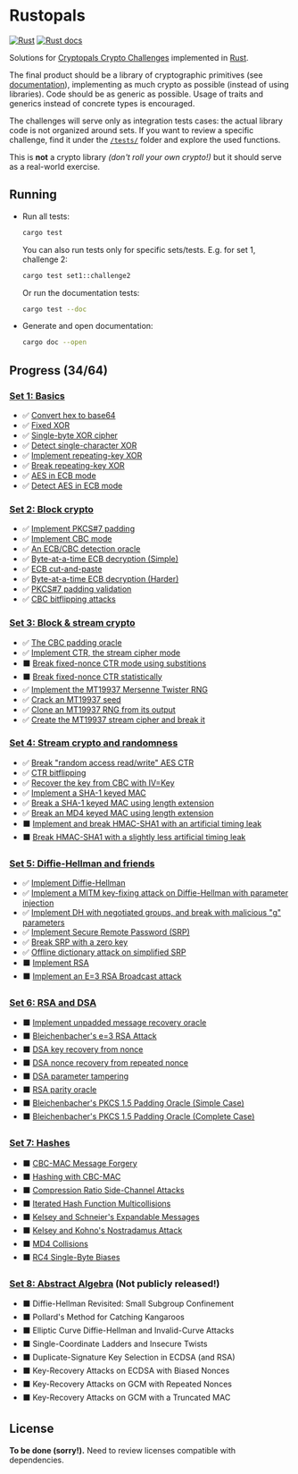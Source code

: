 # Rustopals

[![Rust](https://github.com/alvaro-cuesta/rustopals/actions/workflows/rust.yml/badge.svg)](https://github.com/alvaro-cuesta/rustopals/actions/workflows/rust.yml) [![Rust docs](https://img.shields.io/badge/Rust-docs-blue)](https://alvaro-cuesta.github.io/rustopals/rustopals/)

Solutions for [Cryptopals Crypto Challenges](https://cryptopals.com/)
implemented in [Rust](https://www.rust-lang.org/).

The final product should be a library of cryptographic primitives (see
[documentation](https://alvaro-cuesta.github.io/rustopals/rustopals/)),
implementing as much crypto as possible (instead of using libraries). Code
should be as generic as possible. Usage of traits and generics instead of
concrete types is encouraged.

The challenges will serve only as integration tests cases: the actual library
code is not organized around sets. If you want to review a specific challenge,
find it under the [`/tests/`](/tests/) folder and explore the used functions.

This is **not** a crypto library _(don't roll your own crypto!)_ but it should
serve as a real-world exercise.

## Running

- Run all tests:

    ```sh
    cargo test
    ```

    You can also run tests only for specific sets/tests. E.g. for set 1, challenge 2:

    ```sh
    cargo test set1::challenge2
    ```

    Or run the documentation tests:

    ```sh
    cargo test --doc
    ```

- Generate and open documentation:

    ```sh
    cargo doc --open
    ```

## Progress (34/64)

### [Set 1: Basics](https://cryptopals.com/sets/1)

- ✅ [Convert hex to base64](https://cryptopals.com/sets/1/challenges/1)
- ✅ [Fixed XOR](https://cryptopals.com/sets/1/challenges/2)
- ✅ [Single-byte XOR cipher](https://cryptopals.com/sets/1/challenges/3)
- ✅ [Detect single-character XOR](https://cryptopals.com/sets/1/challenges/4)
- ✅ [Implement repeating-key XOR](https://cryptopals.com/sets/1/challenges/5)
- ✅ [Break repeating-key XOR](https://cryptopals.com/sets/1/challenges/6)
- ✅ [AES in ECB mode](https://cryptopals.com/sets/1/challenges/7)
- ✅ [Detect AES in ECB mode](https://cryptopals.com/sets/1/challenges/8)

### [Set 2: Block crypto](https://cryptopals.com/sets/2)

- ✅ [Implement PKCS#7 padding](https://cryptopals.com/sets/2/challenges/9)
- ✅ [Implement CBC mode](https://cryptopals.com/sets/2/challenges/10)
- ✅ [An ECB/CBC detection oracle](https://cryptopals.com/sets/2/challenges/11)
- ✅ [Byte-at-a-time ECB decryption (Simple)](https://cryptopals.com/sets/2/challenges/12)
- ✅ [ECB cut-and-paste](https://cryptopals.com/sets/2/challenges/13)
- ✅ [Byte-at-a-time ECB decryption (Harder)](https://cryptopals.com/sets/2/challenges/14)
- ✅ [PKCS#7 padding validation](https://cryptopals.com/sets/2/challenges/15)
- ✅ [CBC bitflipping attacks](https://cryptopals.com/sets/2/challenges/16)

### [Set 3: Block & stream crypto](https://cryptopals.com/sets/3)

- ✅ [The CBC padding oracle](https://cryptopals.com/sets/3/challenges/17)
- ✅ [Implement CTR, the stream cipher mode](https://cryptopals.com/sets/3/challenges/18)
- ⬛ [Break fixed-nonce CTR mode using substitions](https://cryptopals.com/sets/3/challenges/19)
- ⬛ [Break fixed-nonce CTR statistically](https://cryptopals.com/sets/3/challenges/20)
- ✅ [Implement the MT19937 Mersenne Twister RNG](https://cryptopals.com/sets/3/challenges/21)
- ✅ [Crack an MT19937 seed](https://cryptopals.com/sets/3/challenges/22)
- ✅ [Clone an MT19937 RNG from its output](https://cryptopals.com/sets/3/challenges/23)
- ✅ [Create the MT19937 stream cipher and break it](https://cryptopals.com/sets/3/challenges/24)

### [Set 4: Stream crypto and randomness](https://cryptopals.com/sets/4)

- ✅ [Break "random access read/write" AES CTR](https://cryptopals.com/sets/4/challenges/25)
- ✅ [CTR bitflipping](https://cryptopals.com/sets/4/challenges/26)
- ✅ [Recover the key from CBC with IV=Key](https://cryptopals.com/sets/4/challenges/27)
- ✅ [Implement a SHA-1 keyed MAC](https://cryptopals.com/sets/4/challenges/28)
- ✅ [Break a SHA-1 keyed MAC using length extension](https://cryptopals.com/sets/4/challenges/29)
- ✅ [Break an MD4 keyed MAC using length extension](https://cryptopals.com/sets/4/challenges/30)
- ⬛ [Implement and break HMAC-SHA1 with an artificial timing leak](https://cryptopals.com/sets/4/challenges/31)
- ⬛ [Break HMAC-SHA1 with a slightly less artificial timing leak](https://cryptopals.com/sets/4/challenges/32)

### [Set 5: Diffie-Hellman and friends](https://cryptopals.com/sets/5)

- ✅ [Implement Diffie-Hellman](https://cryptopals.com/sets/5/challenges/33)
- ✅ [Implement a MITM key-fixing attack on Diffie-Hellman with parameter injection](https://cryptopals.com/sets/5/challenges/34)
- ✅ [Implement DH with negotiated groups, and break with malicious "g" parameters](https://cryptopals.com/sets/5/challenges/35)
- ✅ [Implement Secure Remote Password (SRP)](https://cryptopals.com/sets/5/challenges/36)
- ✅ [Break SRP with a zero key](https://cryptopals.com/sets/5/challenges/37)
- ✅ [Offline dictionary attack on simplified SRP](https://cryptopals.com/sets/5/challenges/38)
- ⬛ [Implement RSA](https://cryptopals.com/sets/5/challenges/39)
- ⬛ [Implement an E=3 RSA Broadcast attack](https://cryptopals.com/sets/5/challenges/40)

### [Set 6: RSA and DSA](https://cryptopals.com/sets/6)

- ⬛ [Implement unpadded message recovery oracle](https://cryptopals.com/sets/6/challenges/41)
- ⬛ [Bleichenbacher's e=3 RSA Attack](https://cryptopals.com/sets/6/challenges/42)
- ⬛ [DSA key recovery from nonce](https://cryptopals.com/sets/6/challenges/43)
- ⬛ [DSA nonce recovery from repeated nonce](https://cryptopals.com/sets/6/challenges/44)
- ⬛ [DSA parameter tampering](https://cryptopals.com/sets/6/challenges/45)
- ⬛ [RSA parity oracle](https://cryptopals.com/sets/6/challenges/46)
- ⬛ [Bleichenbacher's PKCS 1.5 Padding Oracle (Simple Case)](https://cryptopals.com/sets/6/challenges/47)
- ⬛ [Bleichenbacher's PKCS 1.5 Padding Oracle (Complete Case)](https://cryptopals.com/sets/6/challenges/48)

### [Set 7: Hashes](https://cryptopals.com/sets/7)

- ⬛ [CBC-MAC Message Forgery](https://cryptopals.com/sets/7/challenges/49)
- ⬛ [Hashing with CBC-MAC](https://cryptopals.com/sets/7/challenges/50)
- ⬛ [Compression Ratio Side-Channel Attacks](https://cryptopals.com/sets/7/challenges/51)
- ⬛ [Iterated Hash Function Multicollisions](https://cryptopals.com/sets/7/challenges/52)
- ⬛ [Kelsey and Schneier's Expandable Messages](https://cryptopals.com/sets/7/challenges/53)
- ⬛ [Kelsey and Kohno's Nostradamus Attack](https://cryptopals.com/sets/7/challenges/54)
- ⬛ [MD4 Collisions](https://cryptopals.com/sets/7/challenges/55)
- ⬛ [RC4 Single-Byte Biases](https://cryptopals.com/sets/7/challenges/56)

### [Set 8: Abstract Algebra](https://cryptopals.com/sets/8) (Not publicly released!)

- ⬛ Diffie-Hellman Revisited: Small Subgroup Confinement
- ⬛ Pollard's Method for Catching Kangaroos
- ⬛ Elliptic Curve Diffie-Hellman and Invalid-Curve Attacks
- ⬛ Single-Coordinate Ladders and Insecure Twists
- ⬛ Duplicate-Signature Key Selection in ECDSA (and RSA)
- ⬛ Key-Recovery Attacks on ECDSA with Biased Nonces
- ⬛ Key-Recovery Attacks on GCM with Repeated Nonces
- ⬛ Key-Recovery Attacks on GCM with a Truncated MAC

## License

**To be done (sorry!).** Need to review licenses compatible with dependencies.

